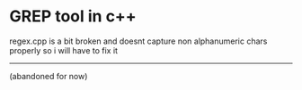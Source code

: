 # GREP tool in c++

regex.cpp is a bit broken and doesnt capture non alphanumeric chars properly so i will have to fix it

---

(abandoned for now)